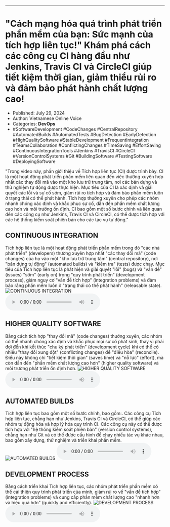 
---

# \"Cách mạng hóa quá trình phát triển phần mềm của bạn: Sức mạnh của tích hợp liên tục!\" Khám phá cách các công cụ CI hàng đầu như Jenkins, Travis CI và CircleCI giúp tiết kiệm thời gian, giảm thiểu rủi ro và đảm bảo phát hành chất lượng cao!

- Published: July 29, 2024
- Author: Vietnamese Online Voice
- Categories: **DevOps**
- #SoftwareDevelopment #CodeChanges #CentralRepository #AutomatedBuilds #AutomatedTests #BugDetection #EarlyDetection #HighQualitySoftware #StableDevelopment #FrequentIntegration #TeamsCollaboration #ConflictingChanges #TimeSaving #EffortSaving #ContinuousIntegrationTools #Jenkins #TravisCI #CircleCI #VersionControlSystems #Git #BuildingSoftware #TestingSoftware #DeployingSoftware

"Trong video này, phần giới thiệu về Tích hợp liên tục (CI) được trình bày. CI là một hoạt động phát triển phần mềm liên quan đến việc thường xuyên hợp nhất các thay đổi mã vào một kho lưu trữ trung tâm, nơi các bản dựng và thử nghiệm tự động được thực hiện. Mục tiêu của CI là xác định và giải quyết các lỗi và sự cố sớm, giảm rủi ro tích hợp và đảm bảo phần mềm luôn ở trạng thái có thể phát hành. Tích hợp thường xuyên cho phép các nhóm nhanh chóng xác định và khắc phục sự cố, dẫn đến phần mềm chất lượng cao hơn và môi trường ổn định. CI bao gồm một số bước chính và liên quan đến các công cụ như Jenkins, Travis CI và CircleCI, có thể được tích hợp với các hệ thống kiểm soát phiên bản cho các tác vụ tự động."


## CONTINUOUS INTEGRATION

Tích hợp liên tục là một hoạt động phát triển phần mềm trong đó "các nhà phát triển" (developers) thường xuyên hợp nhất "các thay đổi mã" (code changes) của họ vào một "kho lưu trữ trung tâm" (central repository), nơi "bản dựng tự động" (automated builds) và "kiểm tra" (tests) được chạy. Mục tiêu của Tích hợp liên tục là phát hiện và giải quyết "lỗi" (bugs) và "vấn đề" (issues) "sớm" (early on) trong "quy trình phát triển" (development process), giảm nguy cơ "vấn đề tích hợp" (integration problems) và đảm bảo rằng phần mềm luôn ở "trạng thái có thể phát hành" (releasable state).
![CONTINUOUS INTEGRATION](https://http-archiver-apis-production-80.schnworks.com/storage/images/transitions/2024-07-29/transition-13088157081-Montserrat-ExtraBold-283593.jpg)
<audio controls>
    <source src="https://http-archiver-apis-production-80.schnworks.com/storage/storage/audio/file-13386794148.mp3" type="audio/mpeg">
</audio>



## HIGHER QUALITY SOFTWARE

Bằng cách tích hợp "thay đổi mã" (code changes) thường xuyên, các nhóm có thể nhanh chóng xác định và khắc phục mọi sự cố phát sinh, thay vì phải đợi đến khi kết thúc "chu kỳ phát triển" (development cycle) khi có thể có nhiều "thay đổi xung đột" (conflicting changes) để "điều hòa" (reconcile). Điều này không chỉ "tiết kiệm thời gian" (saves time) và "nỗ lực" (effort), mà còn dẫn đến "phần mềm chất lượng cao hơn" (higher quality software) và môi trường phát triển ổn định hơn.
![HIGHER QUALITY SOFTWARE](https://http-archiver-apis-production-80.schnworks.com/storage/images/transitions/2024-07-29/transition-20701938087-Montserrat-Medium-7B1FA2.jpg)
<audio controls>
    <source src="https://http-archiver-apis-production-80.schnworks.com/storage/storage/audio/file-13034730244.mp3" type="audio/mpeg">
</audio>



## AUTOMATED BUILDS

Tích hợp liên tục bao gồm một số bước chính, bao gồm:. Các công cụ Tích hợp liên tục, chẳng hạn như Jenkins, Travis CI và CircleCI, có thể giúp các nhóm tự động hóa và hợp lý hóa quy trình CI. Các công cụ này có thể được tích hợp với "hệ thống kiểm soát phiên bản" (version control systems), chẳng hạn như Git và có thể được cấu hình để chạy nhiều tác vụ khác nhau, bao gồm xây dựng, thử nghiệm và triển khai phần mềm.
![AUTOMATED BUILDS](https://http-archiver-apis-production-80.schnworks.com/storage/images/transitions/2024-07-29/transition-18940450920-Montserrat-Black-004895.jpg)
<audio controls>
    <source src="https://http-archiver-apis-production-80.schnworks.com/storage/storage/audio/file-10686031320.mp3" type="audio/mpeg">
</audio>



## DEVELOPMENT PROCESS

Bằng cách triển khai Tích hợp liên tục, các nhóm phát triển phần mềm có thể cải thiện quy trình phát triển của mình, giảm rủi ro về "vấn đề tích hợp" (integration problems) và cung cấp phần mềm chất lượng cao "nhanh hơn và hiệu quả hơn" (quickly and efficiently).
![DEVELOPMENT PROCESS](https://http-archiver-apis-production-80.schnworks.com/storage/images/transitions/2024-07-29/transition-9052978840-Montserrat-ExtraBold-4A148C.jpg)
<audio controls>
    <source src="https://http-archiver-apis-production-80.schnworks.com/storage/storage/audio/file-16580565464.mp3" type="audio/mpeg">
</audio>

